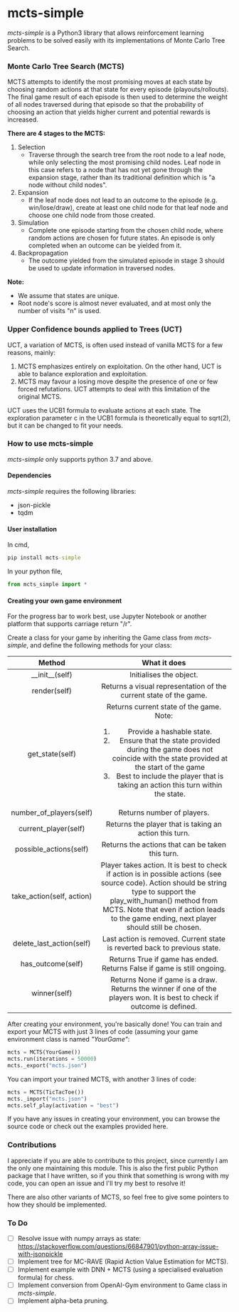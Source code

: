 # mcts-simple

*mcts-simple* is a Python3 library that allows reinforcement learning problems to be solved easily with its implementations of Monte Carlo Tree Search.

### Monte Carlo Tree Search (MCTS)

MCTS attempts to identify the most promising moves at each state by choosing random actions at that state for every episode (playouts/rollouts). The final game result of each episode is then used to determine the weight of all nodes traversed during that episode so that the probability of choosing an action that yields higher current and potential rewards is increased.

**There are 4 stages to the MCTS:**

1. Selection
    - Traverse through the search tree from the root node to a leaf node, while only selecting the most promising child nodes. Leaf node in this case refers to a node that has not yet gone through the expansion stage, rather than its traditional definition which is "a node without child nodes".
2. Expansion
    - If the leaf node does not lead to an outcome to the episode (e.g. win/lose/draw), create at least one child node for that leaf node and choose one child node from those created.
3. Simulation
    - Complete one episode starting from the chosen child node, where random actions are chosen for future states. An episode is only completed when an outcome can be yielded from it.
4. Backpropagation
    - The outcome yielded from the simulated episode in stage 3 should be used to update information in traversed nodes.

**Note:**

* We assume that states are unique.
* Root node's score is almost never evaluated, and at most only the number of visits "n" is used.

### Upper Confidence bounds applied to Trees (UCT)

UCT, a variation of MCTS, is often used instead of vanilla MCTS for a few reasons, mainly:
1. MCTS emphasizes entirely on exploitation. On the other hand, UCT is able to balance exploration and exploitation.
2. MCTS may favour a losing move despite the presence of one or few forced refutations. UCT attempts to deal with this limitation of the original MCTS.

UCT uses the UCB1 formula to evaluate actions at each state. The exploration parameter c in the UCB1 formula is theoretically equal to sqrt(2), but it can be changed to fit your needs.

### How to use mcts-simple

*mcts-simple* only supports python 3.7 and above.

#### Dependencies

*mcts-simple* requires the following libraries:

* json-pickle
* tqdm

#### User installation

In cmd,

```cmd
pip install mcts-simple
```

In your python file,

```python
from mcts_simple import *
```

#### Creating your own game environment

For the progress bar to work best, use Jupyter Notebook or another platform that supports carriage return "/r". 

Create a class for your game by inheriting the Game class from *mcts-simple*, and define the following methods for your class:

|          Method           |                         What it does                         |
| :-----------------------: | :----------------------------------------------------------: |
|    \_\_init\_\_(self)     |                   Initialises the object.                    |
|       render(self)        | Returns a visual representation of the current state of the game. |
|      get_state(self)      | Returns current state of the game.<br>Note:<ol><li>Provide a hashable state.</li><li>Ensure that the state provided during the game does not coincide with the state provided at the start of the game</li><li>Best to include the player that is taking an action this turn within the state.</li></ol> |
|  number_of_players(self)  |                  Returns number of players.                  |
|   current_player(self)    |    Returns the player that is taking an action this turn.    |
|  possible_actions(self)   |       Returns the actions that can be taken this turn.       |
| take_action(self, action) | Player takes action. It is best to check if action is in possible actions (see source code). Action should be string type to support the play_with_human() method from MCTS. Note that even if action leads to the game ending, next player should still be chosen. |
| delete_last_action(self)  | Last action is removed. Current state is reverted back to previous state. |
|     has_outcome(self)     | Returns True if game has ended. Returns False if game is still ongoing. |
|       winner(self)        | Returns None if game is a draw. Returns the winner if one of the players won. It is best to check if outcome is defined. |

After creating your environment, you're basically done! You can train and export your MCTS with just 3 lines of code (assuming your game environment class is named *"YourGame"*:

```python
mcts = MCTS(YourGame())
mcts.run(iterations = 50000)
mcts._export("mcts.json")
```

You can import your trained MCTS, with another 3 lines of code:

```python
mcts = MCTS(TicTacToe())
mcts._import("mcts.json")
mcts.self_play(activation = "best")
```

If you have any issues in creating your environment, you can browse the source code or check out the examples provided here.

### Contributions

I appreciate if you are able to contribute to this project, since currently I am the only one maintaining this module. This is also the first public Python package that I have written, so if you think that something is wrong with my code, you can open an issue and I'll try my best to resolve it!

There are also other variants of MCTS, so feel free to give some pointers to how they should be implemented.

### To Do

- [ ] Resolve issue with numpy arrays as state: https://stackoverflow.com/questions/66847901/python-array-issue-with-jsonpickle
- [ ] Implement tree for MC-RAVE (Rapid Action Value Estimation for MCTS).
- [ ] Implement example with DNN + MCTS (using a specialised evaluation formula) for chess.
- [ ] Implement conversion from OpenAI-Gym environment to Game class in *mcts-simple*.
- [ ] Implement alpha-beta pruning.